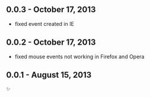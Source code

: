 0.0.3 - October 17, 2013
------------------------
* fixed event created in IE

0.0.2 - October 17, 2013
------------------------
* fixed mouse events not working in Firefox and Opera

0.0.1 - August 15, 2013
-----------------------
:sparkles: